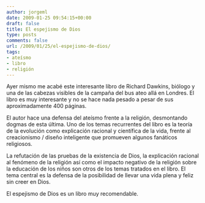 ```yaml
---
author: jorgeml
date: 2009-01-25 09:54:15+00:00
draft: false
title: El espejismo de Dios
type: posts
comments: false
url: /2009/01/25/el-espejismo-de-dios/
tags:
- ateísmo
- libro
- religión
---
```


Ayer mismo me acabé este interesante libro de Richard Dawkins, biólogo y una de las cabezas visibles de la campaña del bus ateo allá en Londres. El libro es muy interesante y no se hace nada pesado a pesar de sus aproximadamente 400 páginas.

El autor hace una defensa del ateísmo frente a la religión, desmontando dogmas de esta última. Uno de los temas recurrentes del libro es la teoría de la evolución como explicación racional y científica de la vida, frente al creacionismo / diseño inteligente que promueven algunos fanáticos religiosos.

La refutación de las pruebas de la existencia de Dios, la explicación racional al fenómeno de la religión así como el impacto negativo de la religión sobre la educación de los niños son otros de los temas tratados en el libro. El tema central es la defensa de la posibilidad de llevar una vida plena y feliz sin creer en Dios.

El espejismo de Dios es un libro muy recomendable.
